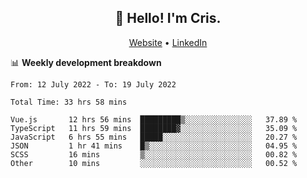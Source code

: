 
<h2 align="center">👋 Hello! I'm Cris.</h2>
<p align="center">
  <a href="https://www.criscunas.dev">Website</a> •
  <a href="https://www.linkedin.com/in/cristophercunas/">LinkedIn</a>
</p>


📊 **Weekly development breakdown**
<!--START_SECTION:waka-->

```text
From: 12 July 2022 - To: 19 July 2022

Total Time: 33 hrs 58 mins

Vue.js       12 hrs 56 mins  █████████▒░░░░░░░░░░░░░░░   37.89 %
TypeScript   11 hrs 59 mins  ████████▓░░░░░░░░░░░░░░░░   35.09 %
JavaScript   6 hrs 55 mins   █████░░░░░░░░░░░░░░░░░░░░   20.27 %
JSON         1 hr 41 mins    █▒░░░░░░░░░░░░░░░░░░░░░░░   04.95 %
SCSS         16 mins         ▒░░░░░░░░░░░░░░░░░░░░░░░░   00.82 %
Other        10 mins         ░░░░░░░░░░░░░░░░░░░░░░░░░   00.52 %
```

<!--END_SECTION:waka-->
